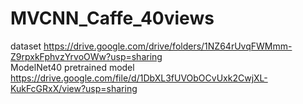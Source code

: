 # MVCNN_Caffe_40views

dataset https://drive.google.com/drive/folders/1NZ64rUvqFWMmm-Z9rpxkFphvzYrvoOWw?usp=sharing  
ModelNet40 pretrained model https://drive.google.com/file/d/1DbXL3fUVObOCvUxk2CwjXL-KukFcGRxX/view?usp=sharing  
